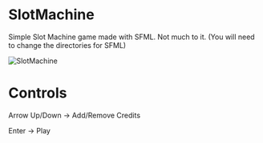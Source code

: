 # SlotMachine
Simple Slot Machine game made with SFML. Not much to it.
(You will need to change the directories for SFML)


![SlotMachine](https://user-images.githubusercontent.com/17280945/56952762-f5547300-6b32-11e9-944f-b8d05bc51d59.png)


# Controls

Arrow Up/Down -> Add/Remove Credits

Enter         -> Play

